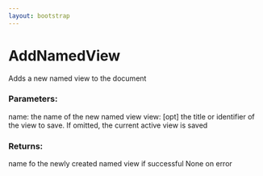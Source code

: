 ```yaml
---
layout: bootstrap
---
```


# AddNamedView

Adds a new named view to the document
        

### Parameters:

name: the name of the new named view
view: [opt] the title or identifier of the view to save. If omitted, the current
      active view is saved
        

### Returns:


name fo the newly created named view if successful
None on error
        
